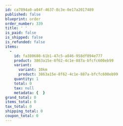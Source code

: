 ```yaml
---
id: ca7894a0-a04f-4637-8c3e-0e17a2017489
published: false
blueprint: order
order_number: 339
title: ' '
is_paid: false
is_shipped: false
is_refunded: false
items:
  -
    id: fa380680-61b1-47c5-a846-958df094e777
    product: 3863a15e-8f62-4c1e-887a-bfcfc600eb99
    variant:
      variant: 10km
      product: 3863a15e-8f62-4c1e-887a-bfcfc600eb99
    quantity: 1
    total: 0
    tax: null
    metadata: {  }
grand_total: 0
items_total: 0
tax_total: 0
shipping_total: 0
coupon_total: 0
---
```

